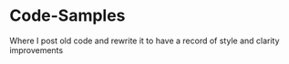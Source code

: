 # Code-Samples
Where I post old code and rewrite it to have a record of style and clarity improvements
